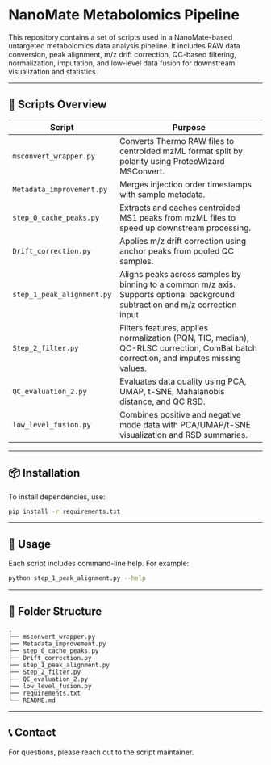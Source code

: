 
# NanoMate Metabolomics Pipeline

This repository contains a set of scripts used in a NanoMate-based untargeted metabolomics data analysis pipeline. It includes RAW data conversion, peak alignment, m/z drift correction, QC-based filtering, normalization, imputation, and low-level data fusion for downstream visualization and statistics.

---

## 🔧 Scripts Overview

| Script | Purpose |
|--------|---------|
| `msconvert_wrapper.py` | Converts Thermo RAW files to centroided mzML format split by polarity using ProteoWizard MSConvert. |
| `Metadata_improvement.py` | Merges injection order timestamps with sample metadata. |
| `step_0_cache_peaks.py` | Extracts and caches centroided MS1 peaks from mzML files to speed up downstream processing. |
| `Drift_correction.py` | Applies m/z drift correction using anchor peaks from pooled QC samples. |
| `step_1_peak_alignment.py` | Aligns peaks across samples by binning to a common m/z axis. Supports optional background subtraction and m/z correction input. |
| `Step_2_filter.py` | Filters features, applies normalization (PQN, TIC, median), QC-RLSC correction, ComBat batch correction, and imputes missing values. |
| `QC_evaluation_2.py` | Evaluates data quality using PCA, UMAP, t-SNE, Mahalanobis distance, and QC RSD. |
| `low_level_fusion.py` | Combines positive and negative mode data with PCA/UMAP/t-SNE visualization and RSD summaries. |

---

## 📦 Installation

To install dependencies, use:

```bash
pip install -r requirements.txt
```

---

## 🚀 Usage

Each script includes command-line help. For example:

```bash
python step_1_peak_alignment.py --help
```

---

## 📁 Folder Structure

```text
.
├── msconvert_wrapper.py
├── Metadata_improvement.py
├── step_0_cache_peaks.py
├── Drift_correction.py
├── step_1_peak_alignment.py
├── Step_2_filter.py
├── QC_evaluation_2.py
├── low_level_fusion.py
├── requirements.txt
└── README.md
```

---

## 📞 Contact

For questions, please reach out to the script maintainer.
